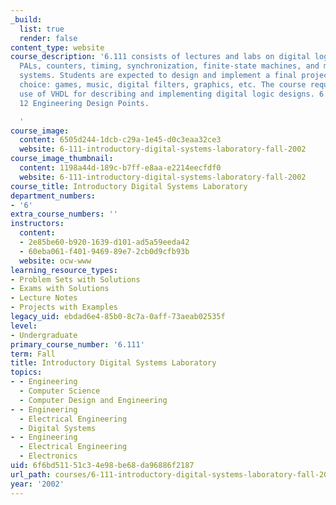 ```yaml
---
_build:
  list: true
  render: false
content_type: website
course_description: '6.111 consists of lectures and labs on digital logic, flipflops,
  PALs, counters, timing, synchronization, finite-state machines, and microprogrammed
  systems. Students are expected to design and implement a final project of their
  choice: games, music, digital filters, graphics, etc. The course requires extensive
  use of VHDL for describing and implementing digital logic designs. 6.111 is worth
  12 Engineering Design Points.

  '
course_image:
  content: 6505d244-1dcb-c29a-1e45-d0c3eaa32ce3
  website: 6-111-introductory-digital-systems-laboratory-fall-2002
course_image_thumbnail:
  content: 1198a44d-189c-b7ff-e8aa-e2214eecfdf0
  website: 6-111-introductory-digital-systems-laboratory-fall-2002
course_title: Introductory Digital Systems Laboratory
department_numbers:
- '6'
extra_course_numbers: ''
instructors:
  content:
  - 2e85be60-b920-1639-d101-ad5a59eeda42
  - 60eba061-f401-9469-89e7-2cb0d9cfb93b
  website: ocw-www
learning_resource_types:
- Problem Sets with Solutions
- Exams with Solutions
- Lecture Notes
- Projects with Examples
legacy_uid: ebdad6e4-85b0-8c7a-0aff-73aeab02535f
level:
- Undergraduate
primary_course_number: '6.111'
term: Fall
title: Introductory Digital Systems Laboratory
topics:
- - Engineering
  - Computer Science
  - Computer Design and Engineering
- - Engineering
  - Electrical Engineering
  - Digital Systems
- - Engineering
  - Electrical Engineering
  - Electronics
uid: 6f6bd511-51c3-4e98-be68-da96886f2187
url_path: courses/6-111-introductory-digital-systems-laboratory-fall-2002
year: '2002'
---
```

